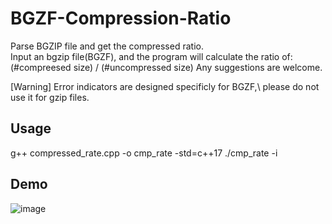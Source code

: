 # BGZF-Compression-Ratio
Parse BGZIP file and get the compressed ratio.\
Input an bgzip file(BGZF), and the program will calculate the ratio of:\
(#compreesed size) / (#uncompressed size)
Any suggestions are welcome.

[Warning] 
Error indicators are designed specificly for BGZF,\ 
please do not use it for gzip files.

## Usage
g++ compressed_rate.cpp -o cmp_rate -std=c++17
./cmp_rate -i <TARGET BGZF>
  
## Demo
![image](https://user-images.githubusercontent.com/39581323/130753253-9ac73195-d290-43ef-83cc-0d3939a70fdd.png)



  
  
